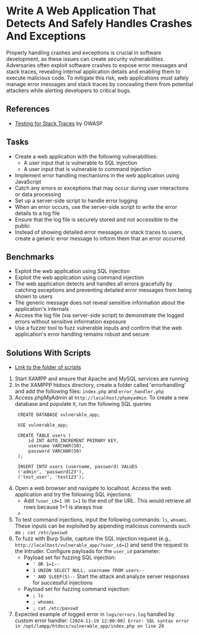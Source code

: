 # Write A Web Application That Detects And Safely Handles Crashes And Exceptions
Properly handling crashes and exceptions is crucial in software development, as these issues can create security vulnerabilities. Adversaries often exploit software crashes to expose error messages and stack traces, revealing internal application details and enabling them to execute malicious code. To mitigate this risk, web applications must safely manage error messages and stack traces by concealing them from potential attackers while alerting developers to critical bugs.

## References
- [Testing for Stack Traces](https://www.owasp.org/index.php/Testing_for_Stack_Traces_(OTG-ERR-002)) by OWASP


## Tasks
- Create a web application with the following vulnerabilities:
  - A user input that is vulnerable to SQL injection
  - A user input that is vulnerable to command injection
- Implement error handling mechanisms in the web application using JavaScript
- Catch any errors or exceptions that may occur during user interactions or data processing
- Set up a server-side script to handle error logging
- When an error occurs, use the server-side script to write the error details to a log file
- Ensure that the log file is securely stored and not accessible to the public
- Instead of showing detailed error messages or stack traces to users, create a generic error message to inform them that an error occurred

## Benchmarks
- Exploit the web application using SQL injection
- Exploit the web application using command injection
- The web application detects and handles all errors gracefully by catching exceptions and preventing detailed error messages from being shown to users
- The generic message does not reveal sensitive information about the application's internals
- Access the log file (via server-side script) to demonstrate the logged errors without sensitive information exposure
- Use a fuzzer tool to fuzz vulnerable inputs and confirm that the web application's error handling remains robust and secure


## Solutions With Scripts

- [Link to the folder of scripts](https://github.com/aaronamran/MCSI-Remote-Cybersecurity-Internship/tree/main/Secure%20Software%20Development/scripts/handle-crashes-exception)

1. Start XAMPP and ensure that Apache and MySQL services are running
2. In the XAMPPP htdocs directory, create a folder called 'errorhandling' and add the following files: `index.php` and `error_handler.php`
3. Access phpMyAdmin at `http://localhost/phpmyadmin`. To create a new database and populate it, run the following SQL queries
   ```
    CREATE DATABASE vulnerable_app;

    USE vulnerable_app;
    
    CREATE TABLE users (
        id INT AUTO_INCREMENT PRIMARY KEY,
        username VARCHAR(50),
        password VARCHAR(50)
    );
    
    INSERT INTO users (username, password) VALUES
    ('admin', 'password123'),
    ('test_user', 'test123');
   ```
4. Open a web browser and navigate to localhost. Access the web application and try the following SQL injections:
   - Add `?user_id=1 OR 1=1` to the end of the URL. This would retrieve all rows because 1=1 is always true
   - 
5. To test command injections, input the following commands: `ls`, `whoami`. These inputs can be exploited by appending malicious commands such as `; cat /etc/passwd`
6. To fuzz with Burp Suite, capture the SQL injection request (e.g., `http://localhost/vulnerable_app/?user_id=1`) and send the request to the Intruder. Configure payloads for the `user_id` parameter: 
   - Payload set for fuzzing SQL injection:
     - `' OR 1=1--`
     - `1 UNION SELECT NULL, username FROM users--`
     - `' AND SLEEP(5)--`
     Start the attack and analyze server responses for successful injections
   - Payload set for fuzzing command injection:
     - `; ls`
     - `; whoami`
     - `; cat /etc/passwd`
7. Expected example of logged error in `logs/errors.log` handled by custom error handler:
   `[2024-11-19 12:00:00] Error: SQL syntax error in /opt/lampp/htdocs/vulnerable_app/index.php on line 20`



